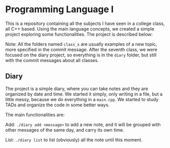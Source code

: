 # Programming Language I

This is a repository containing all the subjects I have seen in a college class, all C++ based. Using the main language concepts, we created a simple project exploring some functionalities. The project is described below:

Note:
All the folders named `class_x` are usually examples of a new topic, more specified in the commit message. After the seventh class, we were focused on the diary project, so everything is in the `diary` folder, but still with the commit messages about all classes.

## Diary

The project is a simple diary, where you can take notes and they are organized by date and time. We started it simply, only writing in a file, but a little messy, because we do everything in a `main.cpp`.
We started to study TADs and organize the code in some better ways.

The main functionalities are:

Add: `./diary add <message>` to add a new note, and it will be grouped with other messages of the same day, and carry its own time.

List: `./diary list` to list (obviously) all the note until this moment.
